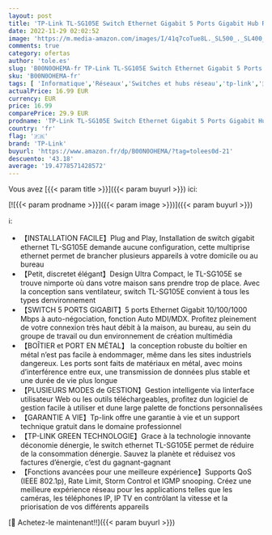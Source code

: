 ```yaml
---
layout: post
title: 'TP-Link TL-SG105E Switch Ethernet Gigabit 5 Ports Gigabit Hub RJ45  Switch Manageable  Idéal partage de connexion et mise en réseau pour les petites entreprises et les bureaux domestiques'
date: 2022-11-29 02:02:52
image: 'https://m.media-amazon.com/images/I/41q7coTue8L._SL500_._SL400_.jpg'
comments: true
category: ofertas
author: 'tole.es'
slug: 'B00N0OHEMA-fr TP-Link TL-SG105E Switch Ethernet Gigabit 5 Ports Gigabit...'
sku: 'B00N0OHEMA-fr'
tags: [ 'Informatique','Réseaux','Switches et hubs réseau','tp-link','🇫🇷', ]
actualPrice: 16.99 EUR
currency: EUR
price: 16.99
comparePrice: 29.9 EUR
prodname: 'TP-Link TL-SG105E Switch Ethernet Gigabit 5 Ports Gigabit Hub RJ45  Switch Manageable  Idéal partage de connexion et mise en réseau pour les petites entreprises et les bureaux domestiques'
country: 'fr'
flag: '🇫🇷'
brand: 'TP-Link'
buyurl: 'https://www.amazon.fr/dp/B00N0OHEMA/?tag=tolees0d-21'
descuento: '43.18'
average: '19.4778571428572'
---
```


Vous avez [{{< param title >}}]({{< param buyurl >}}) ici:

[![{{< param prodname >}}]({{< param image >}})]({{< param buyurl >}})

ℹ️:

- 【INSTALLATION FACILE】Plug and Play, Installation de switch gigabit ethernet TL-SG105E demande aucune configuration, cette multiprise ethernet permet de brancher plusieurs appareils à votre domicile ou au bureau
- 【Petit, discretet élégant】Design Ultra Compact, le TL-SG105E se trouve nimporte où dans votre maison sans prendre trop de place. Avec la conception sans ventilateur, switch TL-SG105E convient à tous les types denvironnement
- 【SWITCH 5 PORTS GIGABIT】5 ports Ethernet Gigabit 10/100/1000 Mbps à auto-négociation, fonction Auto MDI/MDX. Profitez pleinement de votre connexion très haut débit à la maison, au bureau, au sein du groupe de travail ou dun environnement de création multimédia
- 【BOÎTIER et PORT EN MÉTAL】 la conception robuste du boîtier en métal n’est pas facile à endommager, même dans les sites industriels dangereux. Les ports sont faits de matériaux en métal, avec moins d’interférence entre eux, une transmission de données plus stable et une durée de vie plus longue
- 【PLUSIEURS MODES de GESTION】Gestion intelligente via linterface utilisateur Web ou les outils téléchargeables, profitez dun logiciel de gestion facile à utiliser et dune large palette de fonctions personnalisées
- 【GARANTIE A VIE】Tp-link offre une garantie à vie et un support technique gratuit dans le domaine professionnel
- 【TP-LINK GREEN TECHNOLOGIE】Grace à la technologie innovante déconomie dénergie, le switch ethernet TL-SG105E permet de réduire de la consommation dénergie. Sauvez la planète et réduisez vos factures d’énergie, c’est du gagnant-gagnant
- 【Fonctions avancées pour une meilleure expérience】Supports QoS (IEEE 802.1p), Rate Limit, Storm Control et IGMP snooping. Créez une meilleure expérience réseau pour les applications telles que les caméras, les téléphones IP, IP TV en contrôlant la vitesse et la priorisation de vos différents appareils

[🛒 Achetez-le maintenant!!]({{< param buyurl >}})
